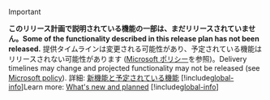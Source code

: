 > [!IMPORTANT]
> <span data-ttu-id="2734a-101">**このリリース計画で説明されている機能の一部は、まだリリースされていません。**</span><span class="sxs-lookup"><span data-stu-id="2734a-101">**Some of the functionality described in this release plan has not been released.**</span></span> <span data-ttu-id="2734a-102">提供タイムラインは変更される可能性があり、予定されている機能はリリースされない可能性があります ([Microsoft ポリシー](https://go.microsoft.com/fwlink/p/?linkid=2007332)を参照)。</span><span class="sxs-lookup"><span data-stu-id="2734a-102">Delivery timelines may change and projected functionality may not be released (see [Microsoft policy](https://go.microsoft.com/fwlink/p/?linkid=2007332)).</span></span> <span data-ttu-id="2734a-103">詳細: [新機能と予定されている機能](/dynamics365-release-plan/2020wave1/microsoft-forms-pro/planned-features) 
> [!include[global-info](global-info.md)]</span><span class="sxs-lookup"><span data-stu-id="2734a-103">Learn more: [What's new and planned](/dynamics365-release-plan/2020wave1/microsoft-forms-pro/planned-features) 
[!include[global-info](global-info.md)]</span></span>